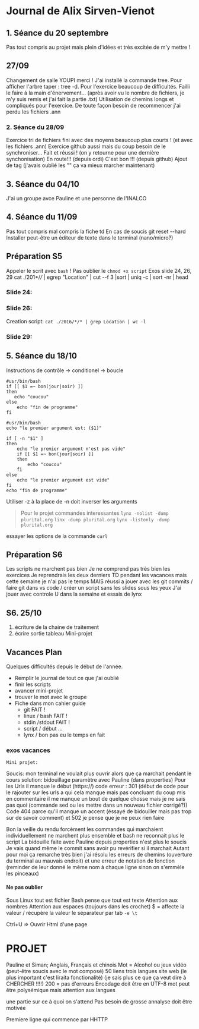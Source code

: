 # Journal de Alix Sirven-Vienot 
## 1. Séance du 20 septembre

Pas tout compris au projet mais plein d'idées et très excitée de m'y mettre ! 

## 27/09
Changement de salle YOUPI merci !
J'ai installé la commande tree. 
Pour afficher l'arbre taper : tree -d.
Pour l'exercice beaucoup de difficultés. Failli le faire à la main d'énervement... (après avoir vu le nombre de fichiers, je m'y suis remis et j'ai fait la partie .txt)
Utilisation de chemins longs et compliqués pour l'exercice. De toute façon besoin de recommencer j'ai perdu les fichiers .ann

### 2. Séance du 28/09
Exercice tri de fichiers fini avec des moyens beaucoup plus courts ! (et avec les fichiers .ann)
Exercice github aussi mais du coup besoin de le synchroniser...
Fait et réussi ! (on y retourne pour une dernière synchonisation)
En route!!! (depuis ordi)
C'est bon !!! (depuis github) 
Ajout de tag (j'avais oublié les "" ça va mieux marcher maintenant)

## 3. Séance du 04/10
J'ai un groupe avce Pauline et une personne de l'INALCO


## 4. Séance du 11/09

Pas tout compris mal compris la fiche td 
En cas de soucis git reset --hard
Installer peut-être un éditeur de texte dans le terminal (nano/micro?)


## Préparation S5

Appeler le scrit avec `bash` !
Pas oublier le `chmod +x script`
Exos slide 24, 26, 29
cat ./201*/*/* | egrep "Location" | cut --f 3 |sort | uniq -c | sort -nr | head


### Slide 24:

### Slide 26:
Creation script:
`cat ./2016/*/* | grep Location | wc -l`

### Slide 29:


## 5. Séance du 18/10
Instructions de contrôle
-> conditionel
-> boucle
```
#usr/bin/bash
if [[ $1 =~ bon(jour|soir) ]]
then
   echo "coucou"
else
    echo "fin de programme"
fi
```

```
#usr/bin/bash
echo "le premier argument est: ($1)"

if [ -n "$1" ]
then
    echo "le premier argument n'est pas vide"
    if [[ $1 =~ bon(jour|soir) ]]
    then
        echo "coucou"
    fi
else
    echo "le premier argument est vide"
fi
echo "fin de programme"
```
Utiliser -z à la place de -n doit inverser les arguments

> Pour le projet
commandes interessantes
`lynx -nolist -dump plurital.org`
`linx -dump plurital.org`
`lynx -listonly -dump plurital.org`

essayer les options de la commande `curl`


## Préparation S6  
Les scripts ne marchent pas bien 
Je ne comprend pas très bien les exercices 
Je reprendrais les deux derniers TD pendant les vacances mais cette semaine je n'ai pas le temps 
MAIS réussi a jouer avec les git commits / faire git dans vs code / créer un script sans les slides sous les yeux
J'ai jouer avec controle U dans la semaine et essais de lynx 

## S6. 25/10 

1. écriture de la chaine de traitement 
2. écrire sortie tableau 
Mini-projet 


## Vacances Plan 
Quelques difficultés depuis le début de l'année. 
- Remplir le journal de tout ce que j'ai oublié 
- finir les scripts 
- avancer mini-projet
- trouver le mot avec le groupe  
- Fiche dans mon cahier guide 
    - git FAIT !
    - linux / bash FAIT !
    - stdin /stdout FAIT !
    - script / début ...
    - lynx / bon pas eu le temps en fait 

### exos vacances 
    Mini projet: 
Soucis: mon terminal ne voulait plus ouvrir alors que ça marchait pendant le cours 
solution: bidouillage paramètre avec Pauline (dans properties)
Pour les Urls il manque le début (https://) code erreur : 301 (début de code pour le rajouter sur les urls a qui cela manque mais pas concluant du coup mis en commentaire il me manque un bout de quelque chosse mais je ne sais pas quoi (commande sed ou les mettre dans un nouveau fichier corrigé?))
Code 404 parce qu'il manque un accent (éssayé de bidouiller mais pas trop sur de savoir comment)
et 502 je pense que je ne peux rien faire 

Bon la veille du rendu forcèment les commandes qui marchaient individuellement ne marchent plus ensemble et bash ne reconnait plus le script 
La bidouille faite avec Pauline depuis properties n'est plus le soucis 
Je vais quand même le commit sans avoir pu revérifier si il marchait
Autant pour moi ça remarche très bien j'ai résolu les erreurs de chemins (ouverture du terminal au mauvais endroit) et une erreur de notation de fonction (reminder de leur donné le même nom à chaque ligne sinon on s'emmèle les pinceaux)

#### Ne pas oublier
Sous Linux tout est fichier
Bash pense que tout est texte Attention aux nombres
Attention aux espaces (toujours dans les crochet)
$ = affecte la valeur / récupère la valeur 
le séparateur par tab `-e \t`


Ctrl+U => Ouvrir Html d'une page


# PROJET 
Pauline et Siman; Anglais, Français et chinois
Mot = Alcohol ou jeux vidéo (peut-être soucis avec le mot composé) 
50 liens 
trois langues 
site web (le plus important c'est liraita fonctionalité) (je sais plus ce que ça veut dire à CHERCHER !!!!)
200 = pas d'erreurs 
Encodage doit être en UTF-8 
mot peut être polysémique mais attention aux langues 

une partie sur ce à quoi on s'attend 
Pas besoin de grosse annalyse doit être motivée 

Premiere ligne qui commence par HHTTP 

